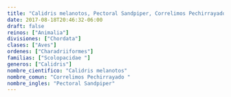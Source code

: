 ```yaml
---
title: "Calidris melanotos, Pectoral Sandpiper, Correlimos Pechirrayado "
date: 2017-08-18T20:46:32-06:00
draft: false
reinos: ["Animalia"]
divisiones: ["Chordata"]
clases: ["Aves"]
ordenes: ["Charadriiformes"]
familias: ["Scolopacidae "]
generos: ["Calidris"]
nombre_cientifico: "Calidris melanotos"
nombre_comun: "Correlimos Pechirrayado "
nombre_ingles: "Pectoral Sandpiper"
---
```


